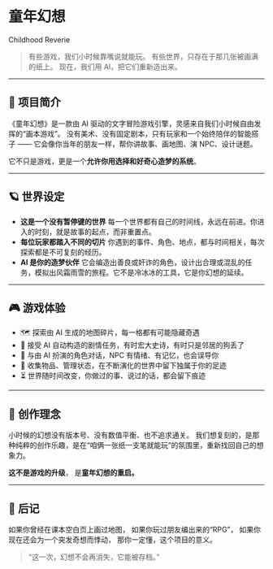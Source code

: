 # 童年幻想

Childhood Reverie

> 有些游戏，我们小时候靠嘴说就能玩。
>  有些世界，只存在于那几张被画满的纸上。
>  现在，我们用 AI，把它们重新造出来。

------

## 🌙 项目简介

《童年幻想》是一款由 AI 驱动的文字冒险游戏引擎，灵感来自我们小时候自由发挥的“画本游戏”。
 没有美术、没有固定剧本，只有玩家和一个始终陪伴的智能搭子 —— 它会像你当年的朋友一样，帮你讲故事、画地图、演 NPC、设计谜题。

它不只是游戏，更是一个**允许你用选择和好奇心造梦的系统**。

------

## 🪐 世界设定

- **这是一个没有暂停键的世界**
   每一个世界都有自己的时间线，永远在前进。你进入的时刻，就是故事的起点，而非重置点。
- **每位玩家都踏入不同的切片**
   你遇到的事件、角色、地点，都与时间相关，每次探索都是不可复刻的经历。
- **AI 是你的造梦伙伴**
   它会编造出善良或奸诈的角色，设计出合理或混乱的任务，模拟出风霜雨雪的旅程。它不是冷冰冰的工具，它是你幻想的延续。

------

## 🎮 游戏体验

- 🗺️ 探索由 AI 生成的地图碎片，每一格都有可能隐藏奇遇
- 📜 接受 AI 自动构造的剧情任务，有时宏大史诗，有时只是邻居的狗丢了
- 🤖 与由 AI 扮演的角色对话，NPC 有情绪、有记忆，也会误导你
- 🧳 收集物品、管理状态，在不断演化的世界中留下独属于你的足迹
- ⏳ 世界随时间改变，你做过的事、说过的话，都会留下痕迹

------

## 🧡 创作理念

小时候的幻想没有版本号、没有数值平衡、也不追求通关。
 我们想复刻的，是那种纯粹的创作乐趣，是在“咱俩一张纸一支笔就能玩”的氛围里，重新找回自己的想象力。

**这不是游戏的升级**，
 是**童年幻想的重启。**

------

## 📖 后记

如果你曾经在课本空白页上画过地图，
 如果你玩过朋友编出来的“RPG”，
 如果你现在还会为一个突发奇想而悸动，
 那你一定懂，这个项目的意义。

> “这一次，幻想不会再消失，它能被存档。”